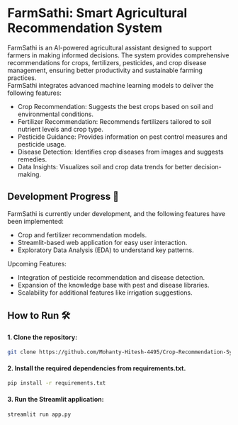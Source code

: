 # FarmSathi: Smart Agricultural Recommendation System

FarmSathi is an AI-powered agricultural assistant designed to support farmers in making informed decisions. The system provides comprehensive recommendations for crops, fertilizers, pesticides, and crop disease management, ensuring better productivity and sustainable farming practices.<br>
FarmSathi integrates advanced machine learning models to deliver the following features:

- Crop Recommendation: Suggests the best crops based on soil and environmental conditions.
- Fertilizer Recommendation: Recommends fertilizers tailored to soil nutrient levels and crop type.
- Pesticide Guidance: Provides information on pest control measures and pesticide usage.
- Disease Detection: Identifies crop diseases from images and suggests remedies.
- Data Insights: Visualizes soil and crop data trends for better decision-making.

## Development Progress 🚧
FarmSathi is currently under development, and the following features have been implemented:

- Crop and fertilizer recommendation models.
- Streamlit-based web application for easy user interaction.
- Exploratory Data Analysis (EDA) to understand key patterns.

Upcoming Features:
- Integration of pesticide recommendation and disease detection.
- Expansion of the knowledge base with pest and disease libraries.
- Scalability for additional features like irrigation suggestions.

## How to Run 🛠️
#### 1. Clone the repository:
```bash
git clone https://github.com/Mohanty-Hitesh-4495/Crop-Recommendation-System.git
```
#### 2. Install the required dependencies from requirements.txt.
```bash
pip install -r requirements.txt
```
#### 3. Run the Streamlit application:
```bash
streamlit run app.py
```
